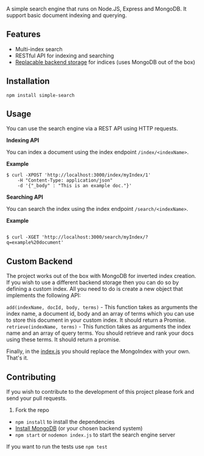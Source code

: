 A simple search engine that runs on Node.JS, Express and MongoDB. It support basic document indexing and querying.

## Features
- Multi-index search
- RESTful API for indexing and searching
- [Replacable backend storage](#custom-backend) for indices (uses MongoDB out of the box)

## Installation
```npm install simple-search```

## Usage

You can use the search engine via a REST API using HTTP requests. 

**Indexing API**

You can index a document using the index endpoint ```/index/<indexName>```.

**Example**
```
$ curl -XPOST 'http://localhost:3000/index/myIndex/1' 
	-H "Content-Type: application/json" 
	-d '{"_body" : "This is an example doc."}'
```

**Searching API**

You can search the index using the index endpoint ```/search/<indexName>```.

**Example**
```

$ curl -XGET 'http://localhost:3000/search/myIndex/?q=example%20document'
```

## Custom Backend

The project works out of the box with MongoDB for inverted index creation. If you wish to use a different backend storage then you can do so by defining a custom index. All you need to do is create a new object that implements the following API:

```add(indexName, docId, body, terms)``` - This function takes as arguments the index name, a document id, body and an array of terms which you can use to store this document in your custom index. It should return a Promise. 
```retrieve(indexName, terms)``` - This function takes as arguments the index name and an array of query terms. You should retrieve and rank your docs using these terms. It should return a promise. 

Finally, in the [index.js](https://github.com/giorgosera/simple-search/blob/master/index.js#L2) you should replace the MongoIndex with your own. That's it.

## Contributing

If you wish to contribute to the development of this project please fork and send your pull requests.

1. Fork the repo
* ```npm install``` to install the dependencies
* [Install MongoDB](http://docs.mongodb.org/manual/administration/install-on-linux/) (or your chosen backend system)
* ```npm start``` or ```nodemon index.js``` to start the search engine server

If you want to run the tests use ```npm test```
